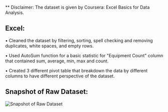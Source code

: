 ** Disclaimer: The dataset is given by Coursera: Excel Basics for Data Analysis.

## Excel:

•	Cleaned the dataset by filtering, sorting, spell checking and removing duplicates, white spaces, and empty rows.

•	Used AutoSum function for a basic statistic for "Equipment Count" column that contained sum, average, min, max and count.

•	Created 3 different pivot table that breakdown the data by different columns to have different perspective of the dataset.

## Snapshot of Raw Dataset:

![Snapshot of Raw Dataset](https://user-images.githubusercontent.com/55895245/103471423-2e080f00-4d4e-11eb-95ea-2a9cd7b091c6.png)

